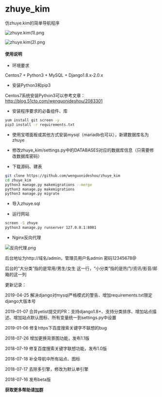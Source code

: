 # zhuye_kim
仿zhuye.kim的简单导航程序

![zhuye.kim(1).png](https://www.moerats.com/usr/picture/zhuye.kim(1).png)

![zhuye.kim(2).png](https://www.moerats.com/usr/picture/zhuye.kim(2).png)

#### 使用说明 ####

- 环境要求

Centos7 + Python3 + MySQL + Django1.8.x-2.0.x


- 安装Python3和pip3

Centos7系统安装Python3可以参考文章：http://blog.51cto.com/wenguonideshou/2083301

- 安装程序要求的必备组件、库

```bash
yum install git screen -y
pip3 install -r requirements.txt
```

- 使用宝塔面板或其他方式安装mysql（mariadb也可以），新建数据库名为zhuye

- 修改zhuye_kim/settings.py中的DATABASES对应的数据库信息（只需要修改数据库密码）

- 下载源码、建表

```bash
git clone https://github.com/wenguonideshou/zhuye_kim
cd zhuye_kim
python3 manage.py makemigrations --merge
python3 manage.py makemigrations
python3 manage.py migrate
```

- 导入zhuye.sql

- 运行网站
```bash
screen -S zhuye
python3 manage.py runserver 127.0.0.1:8001
 ```
 	 
- Nginx反向代理

![反向代理.png](https://i.loli.net/2018/07/17/5b4df8524ab67.png)	

后台地址为http://域名/admin，管理员用户名admin 密码12345678@


后台的“大分类”指的是常用/男生/女生 这一行，“小分类”指的是热门/资讯/影音/邮箱的这一列

更新记录：

2019-04-25 解决django对mysql严格模式的警告、增加requirements.txt限定django大版本号

2019-01-07 合并yetist提交的PR：支持django1.8+、支持分类排序、增加站点描述、增加站点默认图标、所有变量统一到settings.py中设置

2019-01-06 修复https下百度搜索关键字不联想的bug

2018-07-26 增加更换背景图功能，发布1.1版

2018-07-19 修复百度搜索关键字联想功能，发布1.0版

2018-07-18 补全导航中所有站点、图标

2018-07-17 去除多引擎，修改为默认单引擎

2018-07-16 发布beta版

**获取更多帮助请[加群](http://shang.qq.com/wpa/qunwpa?idkey=d119da6023cc49729a61139ca4b8bb0ee770d8d9a89383939c4a45159f82bc6d)**

